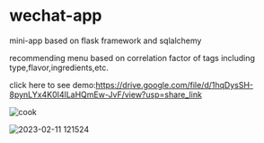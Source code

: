 # wechat-app
mini-app based on flask framework and sqlalchemy


recommending menu based on correlation factor of tags including type,flavor,ingredients,etc.

click here to see demo:https://drive.google.com/file/d/1hqDysSH-8pynLYx4K0I4lLaHQmEw-JvF/view?usp=share_link

![cook](https://user-images.githubusercontent.com/119599002/218239745-5d8ee328-20da-4201-8e60-0d92664f5daf.PNG)

![2023-02-11 121524](https://user-images.githubusercontent.com/119599002/218239769-42ad99c1-c904-4254-a23d-a6b0ec0dffa5.png)



